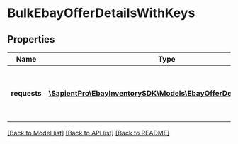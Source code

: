 # BulkEbayOfferDetailsWithKeys

## Properties
| Name         | Type                                                                                              | Description                                                                                                                                                                   | Notes      |
|--------------|---------------------------------------------------------------------------------------------------|-------------------------------------------------------------------------------------------------------------------------------------------------------------------------------|------------|
| **requests** | [**\SapientPro\EbayInventorySDK\Models\EbayOfferDetailsWithKeys[]**](EbayOfferDetailsWithKeys.md) | The details of each offer that is being created is passed in under this container. Up to 25 offers can be created with one &lt;strong&gt;bulkCreateOffer&lt;/strong&gt; call. | [optional] |

[[Back to Model list]](../../README.md#documentation-for-models) [[Back to API list]](../../README.md#documentation-for-api-endpoints) [[Back to README]](../../README.md)

